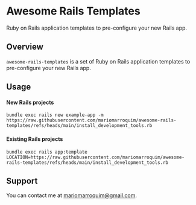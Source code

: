 # Awesome Rails Templates

Ruby on Rails application templates to pre-configure your new Rails app.

## Overview

`awesome-rails-templates` is a set of Ruby on Rails application templates
to pre-configure your new Rails app.

## Usage

#### New Rails projects

```console
bundle exec rails new example-app -m https://raw.githubusercontent.com/mariomarroquim/awesome-rails-templates/refs/heads/main/install_development_tools.rb
```

#### Existing Rails projects

```console
bundle exec rails app:template LOCATION=https://raw.githubusercontent.com/mariomarroquim/awesome-rails-templates/refs/heads/main/install_development_tools.rb
```

## Support
You can contact me at mariomarroquim@gmail.com.
